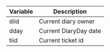 <!-- markdownlint-disable-file MD041 -->
| Variable | Description |
|---|---|
| diid | Current diary owner |
| dday | Current DiaryDay date |
| tiid | Current ticket id |
